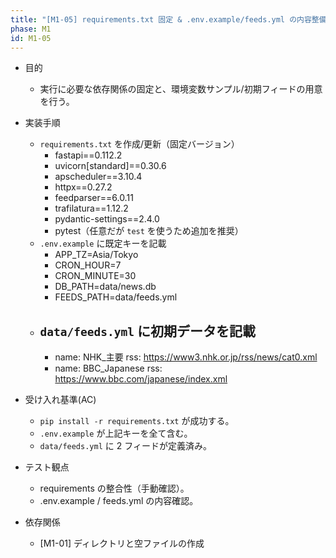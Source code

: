 ```yaml
---
title: "[M1-05] requirements.txt 固定 & .env.example/feeds.yml の内容整備"
phase: M1
id: M1-05
---
```


- 目的
  - 実行に必要な依存関係の固定と、環境変数サンプル/初期フィードの用意を行う。
- 実装手順
  - `requirements.txt` を作成/更新（固定バージョン）
    - fastapi==0.112.2
    - uvicorn[standard]==0.30.6
    - apscheduler==3.10.4
    - httpx==0.27.2
    - feedparser==6.0.11
    - trafilatura==1.12.2
    - pydantic-settings==2.4.0
    - pytest（任意だが `test` を使うため追加を推奨）
  - `.env.example` に既定キーを記載
    - APP_TZ=Asia/Tokyo
    - CRON_HOUR=7
    - CRON_MINUTE=30
    - DB_PATH=data/news.db
    - FEEDS_PATH=data/feeds.yml
  - `data/feeds.yml` に初期データを記載
    - 
      - name: NHK_主要
        rss: https://www3.nhk.or.jp/rss/news/cat0.xml
      - name: BBC_Japanese
        rss: https://www.bbc.com/japanese/index.xml
      
- 受け入れ基準(AC)
  - `pip install -r requirements.txt` が成功する。
  - `.env.example` が上記キーを全て含む。
  - `data/feeds.yml` に 2 フィードが定義済み。
- テスト観点
  - requirements の整合性（手動確認）。
  - .env.example / feeds.yml の内容確認。
- 依存関係
  - [M1-01] ディレクトリと空ファイルの作成
